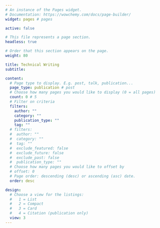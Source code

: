 ```yaml
---
# An instance of the Pages widget.
# Documentation: https://wowchemy.com/docs/page-builder/
widget: pages # pages

active: false

# This file represents a page section.
headless: true

# Order that this section appears on the page.
weight: 80

title: Technical Writing
subtitle:

content:
  # Page type to display. E.g. post, talk, publication...
  page_type: publication # post
  # Choose how many pages you would like to display (0 = all pages)
  count: 0 # 5
  # Filter on criteria
  filters:
    author: ""
    category: ""
    publication_type: ""
    tag: ""
  # filters:
  #  author: ""
  #  category: ""
  #  tag: ""
  #  exclude_featured: false
  #  exclude_future: false
  #  exclude_past: false
  #  publication_type: ""
  # Choose how many pages you would like to offset by
  # offset: 0
  # Page order: descending (desc) or ascending (asc) date.
  order: desc

design:
  # Choose a view for the listings:
  #   1 = List
  #   2 = Compact
  #   3 = Card
  #   4 = Citation (publication only)
  view: 3
---
```

